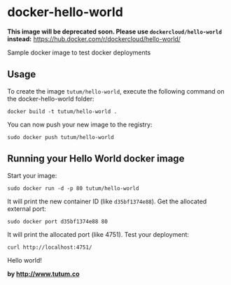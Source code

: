 docker-hello-world
===================

**This image will be deprecated soon. Please use `dockercloud/hello-world` instead:**
https://hub.docker.com/r/dockercloud/hello-world/

Sample docker image to test docker deployments


Usage
-----

To create the image `tutum/hello-world`, execute the following command on the docker-hello-world folder:

	docker build -t tutum/hello-world .

You can now push your new image to the registry:

	sudo docker push tutum/hello-world


Running your Hello World docker image
-------------------------------------

Start your image:

	sudo docker run -d -p 80 tutum/hello-world

It will print the new container ID (like `d35bf1374e88`). Get the allocated external port:

	sudo docker port d35bf1374e88 80

It will print the allocated port (like 4751). Test your deployment:

	curl http://localhost:4751/


Hello world!

**by http://www.tutum.co**

